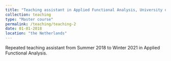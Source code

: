 ```yaml
---
title: "Teaching assistant in Applied Functional Analysis, University of Technology Delft"
collection: teaching
type: "Master course"
permalink: /teaching/teaching-2
date: 01-01-2018
location: "the Netherlands"
---
```

Repeated teaching assistant from Summer 2018 to Winter 2021 in Applied Functional Analysis.
